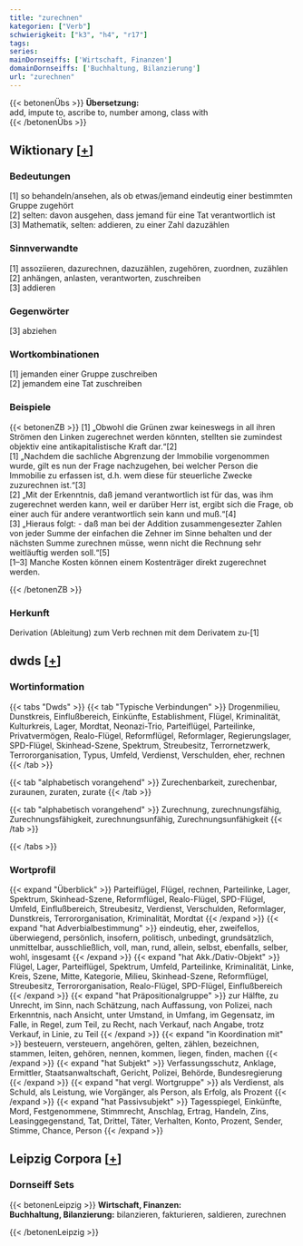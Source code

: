 ```yaml
---
title: "zurechnen"
kategorien: ["Verb"]
schwierigkeit: ["k3", "h4", "r17"]
tags:
series:
mainDornseiffs: ['Wirtschaft, Finanzen']
domainDornseiffs: ['Buchhaltung, Bilanzierung']
url: "zurechnen"
---
```


{{< betonenÜbs >}}
**Übersetzung:**  
add, impute to, ascribe  to, number  among, class with  
{{< /betonenÜbs >}}

## Wiktionary [[+](https://de.wiktionary.org/wiki/zurechnen)]

### Bedeutungen
[1] so behandeln/ansehen, als ob etwas/jemand eindeutig einer bestimmten Gruppe zugehört  
[2] selten: davon ausgehen, dass jemand für eine Tat verantwortlich ist  
[3] Mathematik, selten: addieren, zu einer Zahl dazuzählen  

### Sinnverwandte
[1] assoziieren, dazurechnen, dazuzählen, zugehören, zuordnen, zuzählen  
[2] anhängen, anlasten, verantworten, zuschreiben  
[3] addieren  

### Gegenwörter
[3] abziehen  

### Wortkombinationen
[1] jemanden einer Gruppe zuschreiben  
[2] jemandem eine Tat zuschreiben  

### Beispiele
{{< betonenZB >}}
[1] „Obwohl die Grünen zwar keineswegs in all ihren Strömen den Linken zugerechnet werden könnten, stellten sie zumindest objektiv eine antikapitalistische Kraft dar.“[2]  
[1] „Nachdem die sachliche Abgrenzung der Immobilie vorgenommen wurde, gilt es nun der Frage nachzugehen, bei welcher Person die Immobilie zu erfassen ist, d.h. wem diese für steuerliche Zwecke zuzurechnen ist.“[3]  
[2] „Mit der Erkenntnis, daß jemand verantwortlich ist für das, was ihm zugerechnet werden kann, weil er darüber Herr ist, ergibt sich die Frage, ob einer auch für andere verantwortlich sein kann und muß.“[4]  
[3] „Hieraus folgt: - daß man bei der Addition zusammengesezter Zahlen von jeder Summe der einfachen die Zehner im Sinne behalten und der nächsten Summe zurechnen müsse, wenn nicht die Rechnung sehr weitläuftig werden soll.“[5]  
[1–3] Manche Kosten können einem Kostenträger direkt zugerechnet werden.  

{{< /betonenZB >}}
### Herkunft
Derivation (Ableitung) zum Verb rechnen mit dem Derivatem zu-[1]  



## dwds [[+](https://www.dwds.de/wb/zurechnen)]

### Wortinformation
{{< tabs "Dwds" >}}
{{< tab "Typische Verbindungen" >}}
Drogenmilieu, Dunstkreis, Einflußbereich, Einkünfte, Establishment, Flügel, Kriminalität, Kulturkreis, Lager, Mordtat, Neonazi-Trio, Parteiflügel, Parteilinke, Privatvermögen, Realo-Flügel, Reformflügel, Reformlager, Regierungslager, SPD-Flügel, Skinhead-Szene, Spektrum, Streubesitz, Terrornetzwerk, Terrororganisation, Typus, Umfeld, Verdienst, Verschulden, eher, rechnen
{{< /tab >}}

{{< tab "alphabetisch vorangehend" >}}
Zurechenbarkeit, zurechenbar, zuraunen, zuraten, zurate
{{< /tab >}}

{{< tab "alphabetisch vorangehend" >}}
Zurechnung, zurechnungsfähig, Zurechnungsfähigkeit, zurechnungsunfähig, Zurechnungsunfähigkeit
{{< /tab >}}

{{< /tabs >}}

### Wortprofil
{{< expand "Überblick" >}} Parteiflügel, Flügel, rechnen, Parteilinke, Lager, Spektrum, Skinhead-Szene, Reformflügel, Realo-Flügel, SPD-Flügel, Umfeld, Einflußbereich, Streubesitz, Verdienst, Verschulden, Reformlager, Dunstkreis, Terrororganisation, Kriminalität, Mordtat {{< /expand >}}
{{< expand "hat Adverbialbestimmung" >}} eindeutig, eher, zweifellos, überwiegend, persönlich, insofern, politisch, unbedingt, grundsätzlich, unmittelbar, ausschließlich, voll, man, rund, allein, selbst, ebenfalls, selber, wohl, insgesamt {{< /expand >}}
{{< expand "hat Akk./Dativ-Objekt" >}} Flügel, Lager, Parteiflügel, Spektrum, Umfeld, Parteilinke, Kriminalität, Linke, Kreis, Szene, Mitte, Kategorie, Milieu, Skinhead-Szene, Reformflügel, Streubesitz, Terrororganisation, Realo-Flügel, SPD-Flügel, Einflußbereich {{< /expand >}}
{{< expand "hat Präpositionalgruppe" >}} zur Hälfte, zu Unrecht, im Sinn, nach Schätzung, nach Auffassung, von Polizei, nach Erkenntnis, nach Ansicht, unter Umstand, in Umfang, im Gegensatz, im Falle, in Regel, zum Teil, zu Recht, nach Verkauf, nach Angabe, trotz Verkauf, in Linie, zu Teil {{< /expand >}}
{{< expand "in Koordination mit" >}} besteuern, versteuern, angehören, gelten, zählen, bezeichnen, stammen, leiten, gehören, nennen, kommen, liegen, finden, machen {{< /expand >}}
{{< expand "hat Subjekt" >}} Verfassungsschutz, Anklage, Ermittler, Staatsanwaltschaft, Gericht, Polizei, Behörde, Bundesregierung {{< /expand >}}
{{< expand "hat vergl. Wortgruppe" >}} als Verdienst, als Schuld, als Leistung, wie Vorgänger, als Person, als Erfolg, als Prozent {{< /expand >}}
{{< expand "hat Passivsubjekt" >}} Tagesspiegel, Einkünfte, Mord, Festgenommene, Stimmrecht, Anschlag, Ertrag, Handeln, Zins, Leasinggegenstand, Tat, Drittel, Täter, Verhalten, Konto, Prozent, Sender, Stimme, Chance, Person {{< /expand >}}

## Leipzig Corpora [[+](https://corpora.uni-leipzig.de/en/res?word=zurechnen&corpusId=deu_newscrawl-public_2018)]

### Dornseiff Sets
{{< betonenLeipzig >}}
**Wirtschaft, Finanzen:**  
**Buchhaltung, Bilanzierung:** bilanzieren, fakturieren, saldieren, zurechnen  

{{< /betonenLeipzig >}}
